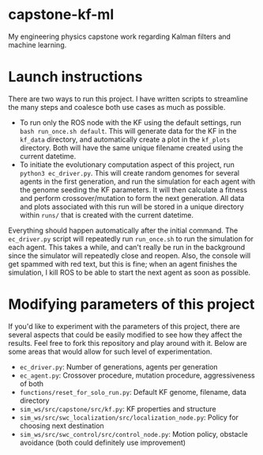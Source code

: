 # capstone-kf-ml
My engineering physics capstone work regarding Kalman filters and machine learning.

# Launch instructions
There are two ways to run this project. I have written scripts to streamline the many steps and coalesce both use cases as much as possible.

 - To run only the ROS node with the KF using the default settings, run `bash run_once.sh default`. This will generate data for the KF in the `kf_data` directory, and automatically create a plot in the `kf_plots` directory. Both will have the same unique filename created using the current datetime. 
 - To initiate the evolutionary computation aspect of this project, run `python3 ec_driver.py`. This will create random genomes for several agents in the first generation, and run the simulation for each agent with the genome seeding the KF parameters. It will then calculate a fitness and perform crossover/mutation to form the next generation. All data and plots associated with this run will be stored in a unique directory within `runs/` that is created with the current datetime.

Everything should happen automatically after the initial command. The `ec_driver.py` script will repeatedly run `run_once.sh` to run the simulation for each agent. This takes a while, and can't really be run in the background since the simulator will repeatedly close and reopen. Also, the console will get spammed with red text, but this is fine; when an agent finishes the simulation, I kill ROS to be able to start the next agent as soon as possible.

# Modifying parameters of this project
If you'd like to experiment with the parameters of this project, there are several aspects that could be easily modified to see how they affect the results. Feel free to fork this repository and play around with it. Below are some areas that would allow for such level of experimentation. 

 - `ec_driver.py`: Number of generations, agents per generation
 - `ec_agent.py`: Crossover procedure, mutation procedure, aggressiveness of both
 - `functions/reset_for_solo_run.py`: Default KF genome, filename, data directory
 - `sim_ws/src/capstone/src/kf.py`: KF properties and structure
 - `sim_ws/src/swc_localization/src/localization_node.py`: Policy for choosing next destination
 - `sim_ws/src/swc_control/src/control_node.py`: Motion policy, obstacle avoidance (both could definitely use improvement)

